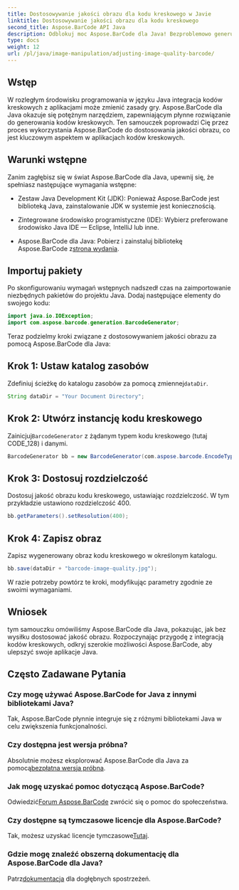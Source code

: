 ```yaml
---
title: Dostosowywanie jakości obrazu dla kodu kreskowego w Javie
linktitle: Dostosowywanie jakości obrazu dla kodu kreskowego
second_title: Aspose.BarCode API Java
description: Odblokuj moc Aspose.BarCode dla Java! Bezproblemowo generuj wysokiej jakości kody kreskowe. Zapoznaj się z samouczkiem już teraz.
type: docs
weight: 12
url: /pl/java/image-manipulation/adjusting-image-quality-barcode/
---
```


## Wstęp

W rozległym środowisku programowania w języku Java integracja kodów kreskowych z aplikacjami może zmienić zasady gry. Aspose.BarCode dla Java okazuje się potężnym narzędziem, zapewniającym płynne rozwiązanie do generowania kodów kreskowych. Ten samouczek poprowadzi Cię przez proces wykorzystania Aspose.BarCode do dostosowania jakości obrazu, co jest kluczowym aspektem w aplikacjach kodów kreskowych.

## Warunki wstępne

Zanim zagłębisz się w świat Aspose.BarCode dla Java, upewnij się, że spełniasz następujące wymagania wstępne:

- Zestaw Java Development Kit (JDK): Ponieważ Aspose.BarCode jest biblioteką Java, zainstalowanie JDK w systemie jest koniecznością.

- Zintegrowane środowisko programistyczne (IDE): Wybierz preferowane środowisko Java IDE — Eclipse, IntelliJ lub inne.

-  Aspose.BarCode dla Java: Pobierz i zainstaluj bibliotekę Aspose.BarCode z[strona wydania](https://releases.aspose.com/barcode/java/).

## Importuj pakiety

Po skonfigurowaniu wymagań wstępnych nadszedł czas na zaimportowanie niezbędnych pakietów do projektu Java. Dodaj następujące elementy do swojego kodu:

```java
import java.io.IOException;
import com.aspose.barcode.generation.BarcodeGenerator;
```

Teraz podzielmy kroki związane z dostosowywaniem jakości obrazu za pomocą Aspose.BarCode dla Java:

## Krok 1: Ustaw katalog zasobów

 Zdefiniuj ścieżkę do katalogu zasobów za pomocą zmiennej`dataDir`.

```java
String dataDir = "Your Document Directory";
```

## Krok 2: Utwórz instancję kodu kreskowego

 Zainicjuj`BarcodeGenerator` z żądanym typem kodu kreskowego (tutaj CODE_128) i danymi.

```java
BarcodeGenerator bb = new BarcodeGenerator(com.aspose.barcode.EncodeTypes.CODE_128, "1234567");
```

## Krok 3: Dostosuj rozdzielczość

Dostosuj jakość obrazu kodu kreskowego, ustawiając rozdzielczość. W tym przykładzie ustawiono rozdzielczość 400.

```java
bb.getParameters().setResolution(400);
```

## Krok 4: Zapisz obraz

Zapisz wygenerowany obraz kodu kreskowego w określonym katalogu.

```java
bb.save(dataDir + "barcode-image-quality.jpg");
```

W razie potrzeby powtórz te kroki, modyfikując parametry zgodnie ze swoimi wymaganiami.

## Wniosek

tym samouczku omówiliśmy Aspose.BarCode dla Java, pokazując, jak bez wysiłku dostosować jakość obrazu. Rozpoczynając przygodę z integracją kodów kreskowych, odkryj szerokie możliwości Aspose.BarCode, aby ulepszyć swoje aplikacje Java.

## Często Zadawane Pytania

### Czy mogę używać Aspose.BarCode for Java z innymi bibliotekami Java?
Tak, Aspose.BarCode płynnie integruje się z różnymi bibliotekami Java w celu zwiększenia funkcjonalności.

### Czy dostępna jest wersja próbna?
 Absolutnie możesz eksplorować Aspose.BarCode dla Java za pomocą[bezpłatna wersja próbna](https://releases.aspose.com/).

### Jak mogę uzyskać pomoc dotyczącą Aspose.BarCode?
 Odwiedzić[Forum Aspose.BarCode](https://forum.aspose.com/c/barcode/13) zwrócić się o pomoc do społeczeństwa.

### Czy dostępne są tymczasowe licencje dla Aspose.BarCode?
 Tak, możesz uzyskać licencje tymczasowe[Tutaj](https://purchase.aspose.com/temporary-license/).

### Gdzie mogę znaleźć obszerną dokumentację dla Aspose.BarCode dla Java?
 Patrz[dokumentacja](https://reference.aspose.com/barcode/java/) dla dogłębnych spostrzeżeń.
